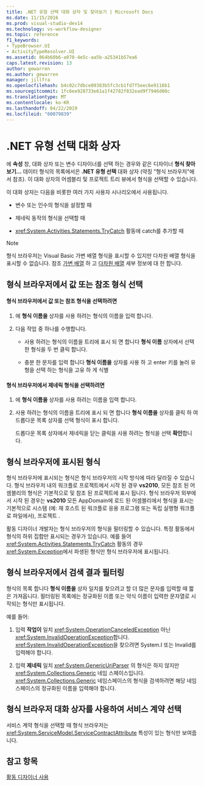 ```yaml
---
title: .NET 유형 선택 대화 상자 및 찾아보기 | Microsoft Docs
ms.date: 11/15/2016
ms.prod: visual-studio-dev14
ms.technology: vs-workflow-designer
ms.topic: reference
f1_keywords:
- TypeBrowser.UI
- ActivityTypeResolver.UI
ms.assetid: 864b60b6-a070-4e5c-aa5b-a25341b57ea6
caps.latest.revision: 13
author: gewarren
ms.author: gewarren
manager: jillfra
ms.openlocfilehash: b4c02c7dbce09383b5fc3cb1fd7f5eec6e9116b1
ms.sourcegitcommit: 1fc6ee928733e61a1f42782f832ead9f7946d00c
ms.translationtype: MT
ms.contentlocale: ko-KR
ms.lasthandoff: 04/22/2019
ms.locfileid: "60079839"
---
```

# <a name="browse-and-select-a-net-type-dialog-box"></a>.NET 유형 선택 대화 상자
에 **속성** 창, 대화 상자 또는 변수 디자이너를 선택 하는 경우와 같은 디자이너 **형식 찾아보기...** 데이터 형식의 목록에서은 **.NET 유형 선택** 대화 상자 (약칭 "형식 브라우저"에서 참조). 이 대화 상자의 어셈블리 및 프로젝트 트리 뷰에서 형식을 선택할 수 있습니다.  
  
 이 대화 상자는 다음을 비롯한 여러 가지 사용자 시나리오에서 사용됩니다.  
  
- 변수 또는 인수의 형식을 설정할 때  
  
- 제네릭 동작의 형식을 선택할 때  
  
- <xref:System.Activities.Statements.TryCatch> 활동에 catch를 추가할 때  
  
> [!NOTE]
>  형식 브라우저는 Visual Basic 가변 배열 형식을 표시할 수 있지만 다차원 배열 형식을 표시할 수 없습니다. 참조 [가변 배열](http://go.microsoft.com/fwlink/?LinkId=195226) 하 고 [다차원 배열](http://go.microsoft.com/fwlink/?LinkId=195227) 세부 정보에 대 한 합니다.  
  
## <a name="selecting-a-value-or-reference-type-from-the-type-browser"></a>형식 브라우저에서 값 또는 참조 형식 선택  
  
#### <a name="to-select-a-value-or-reference-type-from-the-type-browser"></a>형식 브라우저에서 값 또는 참조 형식을 선택하려면  
  
1. 에 **형식 이름을** 상자를 사용 하려는 형식의 이름을 입력 합니다.  
  
2. 다음 작업 중 하나를 수행합니다.  
  
    - 사용 하려는 형식의 이름을 트리에 표시 되 면 합니다 **형식 이름** 상자에서 선택한 형식을 두 번 클릭 합니다.  
  
    - 충분 한 문자를 입력 합니다 **형식 이름을** 상자를 사용 하 고 enter 키를 눌러 유형을 선택 하는 형식을 고유 하 게 식별  
  
#### <a name="to-select-a-generic-type-from-the-type-browser"></a>형식 브라우저에서 제네릭 형식을 선택하려면  
  
1. 에 **형식 이름을** 상자를 사용 하려는 이름을 입력 합니다.  
  
2. 사용 하려는 형식의 이름을 트리에 표시 되 면 합니다 **형식 이름을** 상자를 클릭 하 여 드롭다운 목록 상자를 선택 형식이 표시 합니다.  
  
     드롭다운 목록 상자에서 제네릭을 닫는 클릭을 사용 하려는 형식을 선택 **확인**합니다.  
  
## <a name="types-displayed-in-the-type-browser"></a>형식 브라우저에 표시된 형식  
 형식 브라우저에 표시되는 형식은 형식 브라우저의 시작 방식에 따라 달라질 수 있습니다. 형식 브라우저 내의 워크플로 프로젝트에서 시작 된 경우 **vs2010**, 모든 참조 된 어셈블리의 형식은 기본적으로 및 참조 된 프로젝트에 표시 됩니다. 형식 브라우저 외부에서 시작 된 경우는 **vs2010** 모든 AppDomain에 로드 된 어셈블리에서 형식을 표시는 기본적으로 시스템 (예: 재 호스트 된 워크플로 응용 프로그램 또는 독립 실행형 워크플로 파일에서), 프로젝트 .  
  
 활동 디자이너 개발자는 형식 브라우저의 형식을 필터링할 수 있습니다. 특정 활동에서 형식의 하위 집합만 표시되는 경우가 있습니다. 예를 들어 <xref:System.Activities.Statements.TryCatch> 활동의 경우 <xref:System.Exception>에서 파생된 형식만 형식 브라우저에 표시됩니다.  
  
## <a name="filtering-search-results-in-the-type-browser"></a>형식 브라우저에서 검색 결과 필터링  
 형식의 목록 합니다 **형식 이름을** 상자 일치를 찾으려고 할 더 많은 문자를 입력할 때 짧은 가져옵니다. 필터링된 목록에는 정규화된 이름 또는 약식 이름이 입력한 문자열로 시작되는 형식만 표시됩니다.  
  
 예를 들어:  
  
1. 입력 **작업이** 일치 <xref:System.OperationCanceledException> 아닌 <xref:System.InvalidOperationException>합니다. <xref:System.InvalidOperationException>을 찾으려면 System.I 또는 Invalid를 입력해야 합니다.  
  
2. 입력 **제네릭** 일치 <xref:System.GenericUriParser> 의 형식은 하지 않지만 <xref:System.Collections.Generic> 네임 스페이스입니다. <xref:System.Collections.Generic> 네임스페이스의 형식을 검색하려면 해당 네임스페이스의 정규화된 이름을 입력해야 합니다.  
  
## <a name="selecting-a-service-contract-using-the-type-browser-dialog"></a>형식 브라우저 대화 상자를 사용하여 서비스 계약 선택  
 서비스 계약 형식을 선택할 때 형식 브라우저는 <xref:System.ServiceModel.ServiceContractAttribute> 특성이 있는 형식만 보여줍니다.  
  
## <a name="see-also"></a>참고 항목  
 [활동 디자이너 사용](../workflow-designer/using-the-activity-designers.md)